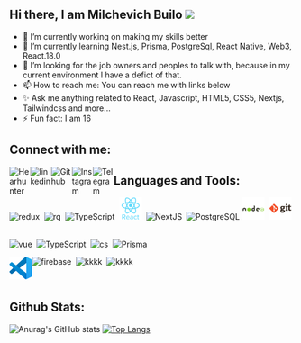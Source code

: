 ## Hi there, I am Milchevich Builo  <img src="https://media.giphy.com/media/hvRJCLFzcasrR4ia7z/giphy.gif" width="25px">

- 🔭 I’m currently working on making my skills better
- 🌱 I’m currently learning Nest.js, Prisma, PostgreSql, React Native, Web3, React.18.0
- 👀 I’m looking for the job owners and peoples to talk with, because in my current environment I have a defict of that.
- 📫 How to reach me: You can reach me with links below
- ✨ Ask me anything related to React, Javascript, HTML5, CSS5, Nextjs, Tailwindcss and more...
- ⚡ Fun fact: I am 16

## Connect with me:

<img align="left" alt="Hearhunter" width="37px" src="https://user-images.githubusercontent.com/86561198/161389000-f724fb2e-803f-4394-b4c8-cea6927f21b4.png" />
<img align="left" alt="linkedin" width="37px" src="https://user-images.githubusercontent.com/86561198/161389002-f3506832-014b-4483-8b25-71145f57162f.png" />
<img align="left" alt="Github" width="37px" src="https://user-images.githubusercontent.com/86561198/161389200-e98ea29c-8d7c-4446-b9bf-f9b3918f21ad.png" />
<img align="left" alt="Instagram" width="37px" src="https://user-images.githubusercontent.com/86561198/161389006-b5da36d5-4443-4ee1-ac23-68b521cddddf.png" />
<img align="left" alt="Telegram" width="37px" src="https://user-images.githubusercontent.com/86561198/161389257-a2912415-d658-426c-af5f-981b507d878d.png" />

## Languages and Tools:

<div style="padding-bottom:15px">
  <img src="https://user-images.githubusercontent.com/86561198/161391165-09bf5df0-de96-44dd-bdaa-db83588a8058.png" title="redux" alt="redux" width="40" height="40"/>&nbsp;
  <img src="https://user-images.githubusercontent.com/86561198/161391167-97b6de02-b808-48a5-bf8c-2376ac9ca278.svg"  title="react-query" alt="rq" width="40" height="40"/>&nbsp;
  <img src="https://cdn.jsdelivr.net/gh/devicons/devicon/icons/typescript/typescript-original.svg" title="TypeScript" alt="TypeScript" width="40" height="40"/>&nbsp;
  <img src="https://github.com/devicons/devicon/blob/master/icons/react/react-original-wordmark.svg" title="React" alt="React" width="40" height="40"/>&nbsp;
  <img src="https://cdn.jsdelivr.net/gh/devicons/devicon/icons/nextjs/nextjs-original.svg" title="NextJS" alt="NextJS" width="40" height="40" />&nbsp;
  <img src="https://cdn.jsdelivr.net/gh/devicons/devicon/icons/postgresql/postgresql-original.svg" title="PostgreSQL" alt="PostgreSQL" width="40" height="40" />
  <img src="https://github.com/devicons/devicon/blob/master/icons/nodejs/nodejs-original-wordmark.svg" title="NodeJS" alt="NodeJS" width="40" height="40"/>&nbsp;
  <img src="https://github.com/devicons/devicon/blob/master/icons/git/git-original-wordmark.svg" title="Git" **alt="Git" width="40" height="40"/>&nbsp;
  
</div> 
 <div> 
  <img src="https://user-images.githubusercontent.com/86561198/161390505-6beaa73b-7f6f-433f-b881-9706b22c54a8.png" title="vuejs" alt="vue" width="40" height="40"/>&nbsp;
  <img src="https://user-images.githubusercontent.com/86561198/161390508-2225e650-d87c-4311-84d1-41987849859b.png" title="TypeScript" alt="TypeScript" width="50" height="40"/>&nbsp;
  <img src="https://user-images.githubusercontent.com/86561198/161390510-69078cd7-ca21-441e-a1a8-367e18ab6d3f.png" title="styled components" alt="cs" width="40" height="40"/>&nbsp;
  <img src="https://user-images.githubusercontent.com/86561198/161390513-f60db302-aeb1-4d4d-9255-63fa5d5d1edb.png" title="Prisma " alt="Prisma" width="30" height="40"/>&nbsp;

  <img src="https://user-images.githubusercontent.com/86561198/161390516-10857769-8ca4-4a3d-8029-36edb61f3822.png" title="Firebase" alt="firebase" width="40" height="40" />&nbsp;
  <img src="https://user-images.githubusercontent.com/86561198/161390517-a952f5da-ab75-47b7-a642-1dd873054470.svg" title="kk" alt="kkkk" width="40" height="40"/>&nbsp;
  <img src="https://user-images.githubusercontent.com/86561198/161390519-f0d57109-3f43-4314-8967-38e70706eecd.png" title="kk" alt="kkkk" width="40" height="40"/>&nbsp;
<img align="left" alt="Visual Studio Code" width="40px" src="https://raw.githubusercontent.com/github/explore/80688e429a7d4ef2fca1e82350fe8e3517d3494d/topics/visual-studio-code/visual-studio-code.png" />&nbsp;
</div>

<br />

[website]: https://forum.xda-developers.com/m/vibhorchaudhary.5991465/
[linkedin]: https://linkedin.com/in/vibhorchaudhary
[instagram]: https://www.instagram.com/mr.vibhorchaudhary/
[twitter]: https://twitter.com/vibhorchaudhry
[facebook]: https://www.facebook.com/vibhorchaudhary
[github]: https://github.com/vibhorchaudhary
[telegram]: https://t.me/vibhorchaudhary

## Github Stats:
![Anurag's GitHub stats](https://github-readme-stats.vercel.app/api?username=UkrainiAnt&count_private=true&theme=dracula)
[![Top Langs](https://github-readme-stats.vercel.app/api/top-langs/?username=UkrainiAnt&layout=compact&theme=dracula)](https://github.com/anuraghazra/github-readme-stats)

